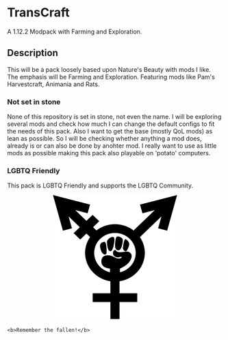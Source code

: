 # TransCraft
A 1.12.2 Modpack with Farming and Exploration.

## Description
This will be a pack loosely based upon Nature's Beauty with mods I like. The emphasis will be Farming and Exploration. Featuring mods like Pam's Harvestcraft, Animania and Rats.

### Not set in stone
None of this repository is set in stone, not even the name. I will be exploring several mods and check how much I can change the default configs to fit the needs of this pack.
Also I want to get the base (mostly QoL mods) as lean as possible. So I will be checking whether anything a mod does, already is or can also be done by anohter mod. I really want to use as little mods as possible making this pack also playable on 'potato' computers.
### LGBTQ Friendly
This pack is LGBTQ Friendly and supports the LGBTQ Community.

<p align="center">
	<img src="https://raw.githubusercontent.com/tpacks/transcraft/master/fight-together.png">
	
	<b>Remember the fallen!</b>
</p>

[logo]: https://raw.githubusercontent.com/tpacks/transcraft/master/fight-together.png